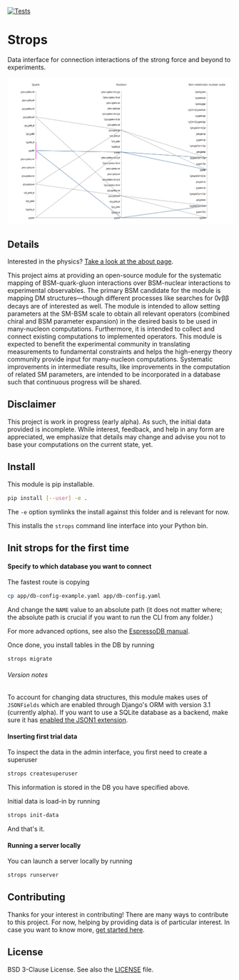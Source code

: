 [![Tests](https://github.com/ckoerber/strops/workflows/Tests/badge.svg?branch=master)
](https://github.com/ckoerber/strops/actions/)

# Strops

Data interface for connection interactions of the strong force and beyond to experiments.

![Demo image](https://raw.githubusercontent.com/ckoerber/strops/master/strops/static/img/demo.png)


## Details

Interested in the physics? [Take a look at the about page](https://strops-dev.ckoerber.com/about/).

This project aims at providing an open-source module for the systematic mapping of BSM-quark-gluon interactions over BSM-nuclear interactions to experimental observables.
The primary BSM candidate for the module is mapping DM structures&mdash;though different processes like searches for 0𝜈ββ decays are of interested as well.
The module is intended to allow setting parameters at the SM-BSM scale to obtain all relevant operators (combined chiral and BSM parameter expansion) in the desired basis to be used in many-nucleon computations.
Furthermore, it is intended to collect and connect existing computations to implemented operators.
This module is expected to benefit the experimental community in translating measurements to fundamental constraints and helps the high-energy theory community provide input for many-nucleon computations.
Systematic improvements in intermediate results, like improvements in the computation of related SM parameters, are intended to be incorporated in a database such that continuous progress will be shared.

## Disclaimer

This project is work in progress (early alpha).
As such, the initial data provided is incomplete.
While interest, feedback, and help in any form are appreciated, we emphasize that details may change and advise you not to base your computations on the current state, yet.

## Install

This module is pip installable.
```bash
pip install [--user] -e .
```
The `-e` option symlinks the install against this folder and is relevant for now.

This installs the `strops` command line interface into your Python bin.

## Init strops for the first time

#### Specify to which database you want to connect
The fastest route is copying
```bash
cp app/db-config-example.yaml app/db-config.yaml
```
And change the `NAME` value to an absolute path (it does not matter where; the absolute path is crucial if you want to run the CLI from any folder.)

For more advanced options, see also the [EspressoDB manual](https://espressodb.readthedocs.io/en/latest/Usage.html#configure-your-project).

Once done, you install tables in the DB by running
```bash
strops migrate
```

###### Version notes

To account for changing data structures, this module makes uses of `JSONFields` which are enabled through Django's ORM with version 3.1 (currently alpha).
If you want to use a SQLite database as a backend, make sure it has [enabled the JSON1 extension](https://docs.djangoproject.com/en/3.1/ref/models/fields/#django.db.models.JSONField).

#### Inserting first trial data

To inspect the data in the admin interface, you first need to create a superuser
```bash
strops createsuperuser
```
This information is stored in the DB you have specified above.

Initial data is load-in by running
```bash
strops init-data
```
And that's it.

#### Running a server locally

You can launch a server locally by running
```bash
strops runserver
```

## Contributing

Thanks for your interest in contributing!
There are many ways to contribute to this project.
For now, helping by providing data is of particular interest.
In case you want to know more, [get started here](CONTRIBUTING.md).


## License

BSD 3-Clause License. See also the [LICENSE](LICENSE.md) file.
